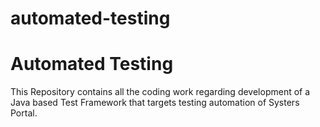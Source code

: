 automated-testing
=================

Automated Testing
=======

This Repository contains all the coding work regarding development of a Java based Test Framework that targets testing automation of Systers Portal.
